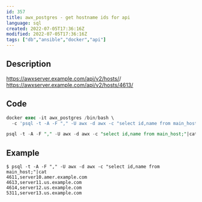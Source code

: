 ```yaml
---
id: 357
title: awx_postgres - get hostname ids for api
language: sql
created: 2022-07-05T17:36:16Z
modified: 2022-07-05T17:36:16Z
tags: ["db","ansible","docker","api"]
---
```


## Description

https://awxserver.example.com/api/v2/hosts/<ID>/
https://awxserver.example.com/api/v2/hosts/4613/

## Code

```sql
docker exec -it awx_postgres /bin/bash \
  -c 'psql -t -A -F "," -U awx -d awx -c "select id,name from main_host;"|cat'

psql -t -A -F "," -U awx -d awx -c "select id,name from main_host;"|cat
```

## Example

```
$ psql -t -A -F "," -U awx -d awx -c "select id,name from main_host;"|cat
4611,server10.amer.example.com
4613,server11.us.example.com
4614,server12.us.example.com
5311,server13.us.example.com
```

<!-- end -->

